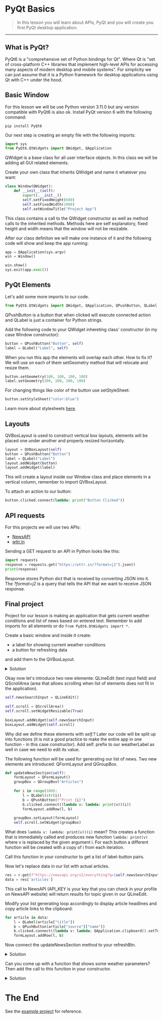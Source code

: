 # PyQt Basics

> In this lesson you will learn about APIs, PyQt and you will create you first PyQt desktop application.

---

## What is PyQt?

PyQt6 is a "comprehensive set of Python bindings for Qt". Where Qt is "set of cross-platform C++ libraries that implement high-level APIs for accessing many aspects of modern desktop and mobile systems". For simplicity we can just assume that it is a Python framework for desktop applications using Qt with C++ under the hood.


## Basic Window

For this lesson we will be use Python version 3.11.0 but any version compatible with PyQt6 is also ok.
Install PyQt version 6 with the following command:

```
pip install PyQt6
```

Our next step is creating an empty file with the following imports:

```py
import sys
from PyQt6.QtWidgets import QWidget, QApplication
```

QWidget is a base class for all user interface objects. In this class we will be adding all GUI related elements.

Create your own class that inherits QWidget and name it whatever you want:

```py
class Window(QWidget):
    def __init__(self):
        super().__init__()
        self.setFixedHeight(600)
        self.setFixedWidth(1000)
        self.setWindowTitle("Project App")
```

This class contains a call to the QWidget constructor as well as method calls to the inherited methods.
Methods here are self explanatory, fixed height and width means that the window will not be resizable.

After our class definiton we will make one instance of it and the following code will show and keep the app running:

```py
app = QApplication(sys.argv)
win = Window()

win.show()
sys.exit(app.exec())
```

## PyQt Elements

Let's add some more imports to our code.

```py
from PyQt6.QtWidgets import QWidget, QApplication, QPushButton, QLabel
```

QPushButton is a button that when clicked will execute connected action and QLabel is just a container for Python strings.

Add the following code to your QWidget inhereting class' constructor (in my case Window constructor):

```py
button = QPushButton("Button", self)
label = QLabel("Label", self)
```

When you run this app the elements will overlap each other. How to fix it?
We will use on each of them setGeometry method that will relocate and resize them.

```py
button.setGeometry(100, 100, 100, 100)
label.setGeometry(300, 100, 100, 100)
```

For changing things like color of the button use setStyleSheet:

```py
button.setStyleSheet("color:blue")
```

Learn more about stylesheets [here](https://doc.qt.io/qtforpython/overviews/stylesheet-examples.html).

## Layouts

QVBoxLayout is used to construct vertical box layouts, elements will be placed one under another and properly resized horizontally.

```py
layout = QVBoxLayout(self)
button = QPushButton("Button")
label = QLabel("Label")
layout.addWidget(button)
layout.addWidget(label)
```

This will create a layout inside our Window class and place elements in a vertical column, remember to import QVBoxLayout.

To attach an action to our button:

```py
button.clicked.connect(lambda: print("Button Clicked"))
```

## API requests

For this projects we will use two APIs:

- [NewsAPI](https://newsapi.org/)
- [wttr.in](https://wttr.in/)

Sending a GET request to an API in Python looks like this:

```py
import requests
response = requests.get("https://wttr.in/?format=j2").json()
print(response)
```

Response stores Python dict that is received by converting JSON into it. The *?format=j2* is a query that tells the API that we want to receive JSON response.

## Final project

Project for our lesson is making an application that gets current weather conditions and list of news based on entered text.
Remember to add imports for all elements or do `from PyQt6.QtWidgets import *`.

Create a basic window and inside it create:

- a label for showing current weather conditions
- a button for refreshing data

and add them to the QVBoxLayout.

<details>
    <summary>Solution</summary>

```py
weatherLabel = QLabel("Weather data")
refreshBtn = QPushButton("Refresh")

boxLayout = QVBoxLayout(self)

boxLayout.addWidget(refreshBtn)
boxLayout.addWidget(weatherLabel)
```

</details>

Okay now let's introduce two new elemente: QLineEdit (text input field) and QScrollArea (area that allows scrolling when list of elements does not fit in the application).

```py
self.newsSearchInput = QLineEdit()
  
self.scroll = QScrollArea()
self.scroll.setWidgetResizable(True)
        
boxLayout.addWidget(self.newsSearchInput)
boxLayout.addWidget(self.scroll)
```

Why did we define these elements with *self.*? Later our code will be split up into functions (it is not a good practice to make the entire app in one function - in this case constructor). Add self. prefix to our weatherLabel as well in case we need to edit its value.

The following function will be used for generating our list of news. Two new elements are introduced: QFormLayout and QGroupBox.

```py
def updateNewsSection(self):
    formLayout = QFormLayout()
    groupBox = QGroupBox("Articles")
        
    for i in range(100):
        l = QLabel(str(i))
        b = QPushButton(f"Print {i}")
        b.clicked.connect((lambda v: lambda: print(v))(i))
        formLayout.addRow(l, b)
            
    groupBox.setLayout(formLayout)
    self.scroll.setWidget(groupBox)
```

What does `lambda v: lambda: print(v))(i)` mean? This creates a function that is immediately called and produces new function `lambda: print(v)` where v is replaced by the given argument i. For each button a different function will be created with a copy of i from each iteration.

Call this function in your constructor to get a list of label-button pairs.

Now let's replace data in our list with actual articles.

```py
res = r.get(f"https://newsapi.org/v2/everything?q={self.newsSearchInput.text()}&apiKey=API_KEY&pageSize=50&page=1").json()
data = res['articles']
```

This call to NewsAPI (API_KEY is your key that you can check in your profile on NewsAPI website) will return results for topic given in our QLineEdit.

Modify your list generating loop accordingly to display article headlines and copy article links to the clipboard:

```py
for article in data:
    l = QLabel(article["title"])
    b = QPushButton(article["source"]["name"])
    b.clicked.connect((lambda v: lambda: QApplication.clipboard().setText(v))(article["url"]))
    formLayout.addRow(l, b)
```

Now connect the updateNewsSection method to your refreshBtn.
<details>
    <summary>Solution</summary>

```py
refreshBtn.clicked.connect(self.updateNewsSection)
```

</details>

Can you come up with a function that shows some weather parameters? Then add the call to this function in your constructor.

<details>
    <summary>Solution</summary>

```py
def updateWeatherDataInfo(self):
    res = requests.get("https://wttr.in?format=j2").json()
    temp = res['current_condition'][0]['temp_C']
    area = res['nearest_area'][0]['areaName'][0]['value']
    self.weatherLabel.setText(f"{temp}°C in {area}")
```

</details>

# The End

See the [example project](./project.py) for reference.
